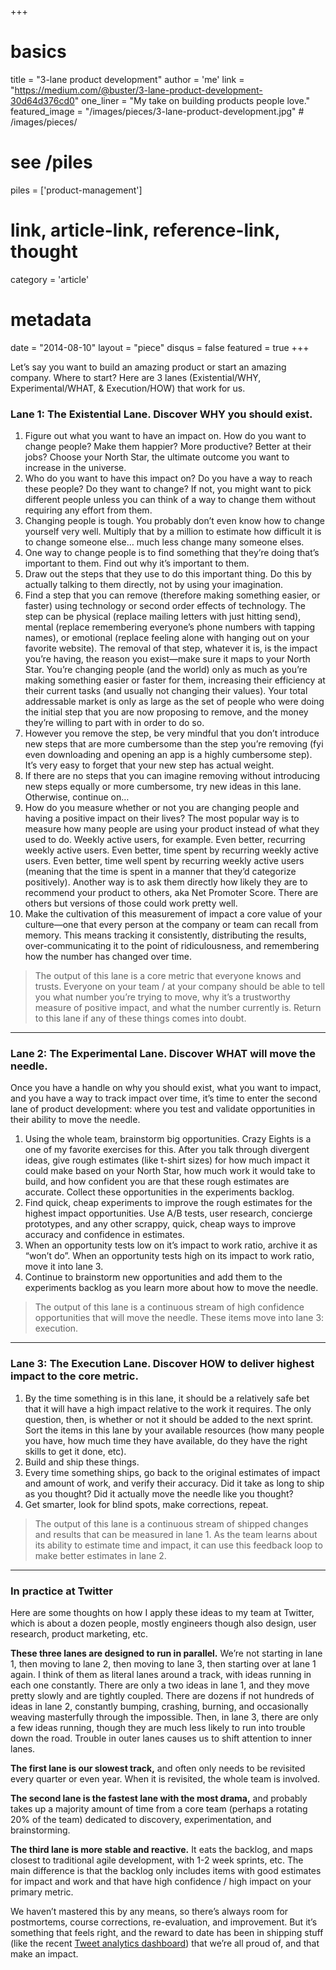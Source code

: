 +++
# basics
title     		 = "3-lane product development"
author    		 = 'me'
link      		 = "https://medium.com/@buster/3-lane-product-development-30d64d376cd0"
one_liner 		 = "My take on building products people love."
featured_image = "/images/pieces/3-lane-product-development.jpg" # /images/pieces/

# see /piles
piles     		 = ['product-management']

# link, article-link, reference-link, thought
category  		 = 'article' 

# metadata
date      		 = "2014-08-10"
layout    		 = "piece"
disqus    		 = false
featured       = true
+++

Let’s say you want to build an amazing product or start an amazing company. Where to start? Here are 3 lanes (Existential/WHY, Experimental/WHAT, & Execution/HOW) that work for us.

### Lane 1: The Existential Lane. Discover WHY you should exist.

1. Figure out what you want to have an impact on. How do you want to change people? Make them happier? More productive? Better at their jobs? Choose your North Star, the ultimate outcome you want to increase in the universe.
2. Who do you want to have this impact on? Do you have a way to reach these people? Do they want to change? If not, you might want to pick different people unless you can think of a way to change them without requiring any effort from them.
3. Changing people is tough. You probably don’t even know how to change yourself very well. Multiply that by a million to estimate how difficult it is to change someone else… much less change many someone elses.
4. One way to change people is to find something that they’re doing that’s important to them. Find out why it’s important to them.
5. Draw out the steps that they use to do this important thing. Do this by actually talking to them directly, not by using your imagination.
6. Find a step that you can remove (therefore making something easier, or faster) using technology or second order effects of technology. The step can be physical (replace mailing letters with just hitting send), mental (replace remembering everyone’s phone numbers with tapping names), or emotional (replace feeling alone with hanging out on your favorite website). The removal of that step, whatever it is, is the impact you’re having, the reason you exist—make sure it maps to your North Star. You’re changing people (and the world) only as much as you’re making something easier or faster for them, increasing their efficiency at their current tasks (and usually not changing their values). Your total addressable market is only as large as the set of people who were doing the initial step that you are now proposing to remove, and the money they’re willing to part with in order to do so.
7. However you remove the step, be very mindful that you don’t introduce new steps that are more cumbersome than the step you’re removing (fyi even downloading and opening an app is a highly cumbersome step). It’s very easy to forget that your new step has actual weight.
8. If there are no steps that you can imagine removing without introducing new steps equally or more cumbersome, try new ideas in this lane. Otherwise, continue on…
9. How do you measure whether or not you are changing people and having a positive impact on their lives? The most popular way is to measure how many people are using your product instead of what they used to do. Weekly active users, for example. Even better, recurring weekly active users. Even better, time spent by recurring weekly active users. Even better, time well spent by recurring weekly active users (meaning that the time is spent in a manner that they’d categorize positively). Another way is to ask them directly how likely they are to recommend your product to others, aka Net Promoter Score. There are others but versions of those could work pretty well.
10. Make the cultivation of this measurement of impact a core value of your culture—one that every person at the company or team can recall from memory. This means tracking it consistently, distributing the results, over-communicating it to the point of ridiculousness, and remembering how the number has changed over time.

> The output of this lane is a core metric that everyone knows and trusts. Everyone on your team / at your company should be able to tell you what number you’re trying to move, why it’s a trustworthy measure of positive impact, and what the number currently is. Return to this lane if any of these things comes into doubt.

----

### Lane 2: The Experimental Lane. Discover WHAT will move the needle.

Once you have a handle on why you should exist, what you want to impact, and you have a way to track impact over time, it’s time to enter the second lane of product development: where you test and validate opportunities in their ability to move the needle.

1. Using the whole team, brainstorm big opportunities. Crazy Eights is a one of my favorite exercises for this. After you talk through divergent ideas, give rough estimates (like t-shirt sizes) for how much impact it could make based on your North Star, how much work it would take to build, and how confident you are that these rough estimates are accurate. Collect these opportunities in the experiments backlog.
2. Find quick, cheap experiments to improve the rough estimates for the highest impact opportunities. Use A/B tests, user research, concierge prototypes, and any other scrappy, quick, cheap ways to improve accuracy and confidence in estimates.
3. When an opportunity tests low on it’s impact to work ratio, archive it as “won’t do”. When an opportunity tests high on its impact to work ratio, move it into lane 3.
4. Continue to brainstorm new opportunities and add them to the experiments backlog as you learn more about how to move the needle.

> The output of this lane is a continuous stream of high confidence opportunities that will move the needle. These items move into lane 3: execution.

----

### Lane 3: The Execution Lane. Discover HOW to deliver highest impact to the core metric.

1. By the time something is in this lane, it should be a relatively safe bet that it will have a high impact relative to the work it requires. The only question, then, is whether or not it should be added to the next sprint. Sort the items in this lane by your available resources (how many people you have, how much time they have available, do they have the right skills to get it done, etc).
2. Build and ship these things.
3. Every time something ships, go back to the original estimates of impact and amount of work, and verify their accuracy. Did it take as long to ship as you thought? Did it actually move the needle like you thought?
4. Get smarter, look for blind spots, make corrections, repeat.

> The output of this lane is a continuous stream of shipped changes and results that can be measured in lane 1. As the team learns about its ability to estimate time and impact, it can use this feedback loop to make better estimates in lane 2.

----

### In practice at Twitter

Here are some thoughts on how I apply these ideas to my team at Twitter, which is about a dozen people, mostly engineers though also design, user research, product marketing, etc.

**These three lanes are designed to run in parallel.** We’re not starting in lane 1, then moving to lane 2, then moving to lane 3, then starting over at lane 1 again. I think of them as literal lanes around a track, with ideas running in each one constantly. There are only a two ideas in lane 1, and they move pretty slowly and are tightly coupled. There are dozens if not hundreds of ideas in lane 2, constantly bumping, crashing, burning, and occasionally weaving masterfully through the impossible. Then, in lane 3, there are only a few ideas running, though they are much less likely to run into trouble down the road. Trouble in outer lanes causes us to shift attention to inner lanes.

**The first lane is our slowest track,** and often only needs to be revisited every quarter or even year. When it is revisited, the whole team is involved.

**The second lane is the fastest lane with the most drama,** and probably takes up a majority amount of time from a core team (perhaps a rotating 20% of the team) dedicated to discovery, experimentation, and brainstorming.

**The third lane is more stable and reactive.** It eats the backlog, and maps closest to traditional agile development, with 1-2 week sprints, etc. The main difference is that the backlog only includes items with good estimates for impact and work and that have high confidence / high impact on your primary metric.

We haven’t mastered this by any means, so there’s always room for postmortems, course corrections, re-evaluation, and improvement. But it’s something that feels right, and the reward to date has been in shipping stuff (like the recent [Tweet analytics dashboard](http://analytics.twitter.com/user/*/tweets)) that we’re all proud of, and that make an impact.

